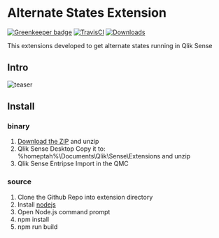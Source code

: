 # Alternate States Extension
[![Greenkeeper badge](https://badges.greenkeeper.io/q2g/q2g-ext-alternatestates.svg)](https://greenkeeper.io/)
[![TravisCI](https://travis-ci.org/q2g/q2g-ext-alternatestates.svg?branch=master)](https://travis-ci.org/q2g/q2g-ext-alternatestates)
[![Downloads](https://m.sense2go.net/downloads.svg?q2g-ext-alternatestates)](https://m.sense2go.net/extension-package)

This extensions developed to get alternate states running in Qlik Sense

## Intro

![teaser](https://github.com/q2g/q2g-ext-alternatestates/raw/master/docs/teaser.gif "Short teaser")

## Install

### binary

1. [Download the ZIP](https://m.sense2go.net/extension-package) and unzip
2. Qlik Sense Desktop
   Copy it to: %homeptah%\Documents\Qlik\Sense\Extensions and unzip
3. Qlik Sense Entripse
   Import in the QMC

### source

1. Clone the Github Repo into extension directory
2. Install [nodejs](https://nodejs.org/)
3. Open Node.js command prompt
4. npm install
5. npm run build
